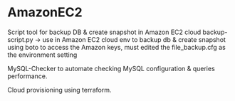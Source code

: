 # AmazonEC2
Script tool for backup DB &amp; create snapshot in Amazon EC2 cloud
backup-script.py -> use in Amazon EC2 cloud env to backup db & create snapshot using boto to access the Amazon keys, must edited the
file_backup.cfg as the environment setting

MySQL-Checker to automate checking MySQL configuration & queries performance.

Cloud provisioning using terraform.

